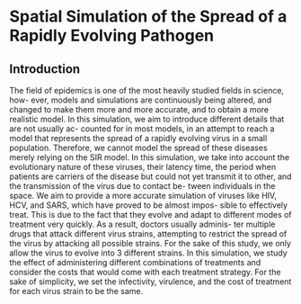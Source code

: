# Spatial Simulation of the Spread of a Rapidly Evolving Pathogen

## Introduction 

The field of epidemics is one of the most heavily studied fields in science, how- ever, models and simulations are continuously being altered, and changed to make them more and more accurate, and to obtain a more realistic model. In this simulation, we aim to introduce different details that are not usually ac- counted for in most models, in an attempt to reach a model that represents the spread of a rapidly evolving virus in a small population. Therefore, we cannot model the spread of these diseases merely relying on the SIR model. In this simulation, we take into account the evolutionary nature of these viruses, their latency time, the period when patients are carriers of the disease but could not yet transmit it to other, and the transmission of the virus due to contact be- tween individuals in the space. We aim to provide a more accurate simulation of viruses like HIV, HCV, and SARS, which have proved to be almost impos- sible to effectively treat. This is due to the fact that they evolve and adapt to different modes of treatment very quickly. As a result, doctors usually adminis- ter multiple drugs that attack different virus strains, attempting to restrict the spread of the virus by attacking all possible strains. For the sake of this study, we only allow the virus to evolve into 3 different strains. In this simulation, we study the effect of administering different combinations of treatments and consider the costs that would come with each treatment strategy. For the sake of simplicity, we set the infectivity, virulence, and the cost of treatment for each virus strain to be the same.
